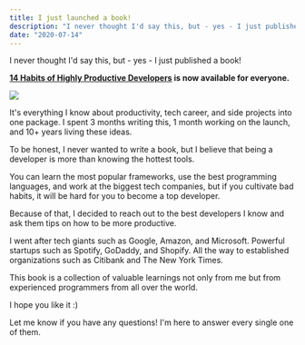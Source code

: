 ```yaml
---
title: I just launched a book!
description: "I never thought I'd say this, but - yes - I just published a book! 14 Habits of Highly Productive Developers is now available for everyone."
date: "2020-07-14"
---
```


I never thought I'd say this, but - yes - I just published a book!

**[14 Habits of Highly Productive Developers](https://14habits.com/) is now available for everyone.**

[![](/static/img/posts/i-just-launched-a-book.jpg)](https://14habits.com/)

It's everything I know about productivity, tech career, and side projects into one package. I spent 3 months writing this, 1 month working on the launch, and 10+ years living these ideas.

To be honest, I never wanted to write a book, but I believe that being a developer is more than knowing the hottest tools.

You can learn the most popular frameworks, use the best programming languages, and work at the biggest tech companies, but if you cultivate bad habits, it will be hard for you to become a top developer.

Because of that, I decided to reach out to the best developers I know and ask them tips on how to be more productive.

I went after tech giants such as Google, Amazon, and Microsoft. Powerful startups such as Spotify, GoDaddy, and Shopify. All the way to established organizations such as Citibank and The New York Times.

This book is a collection of valuable learnings not only from me but from experienced programmers from all over the world.

I hope you like it :)

Let me know if you have any questions! I'm here to answer every single one of them.
